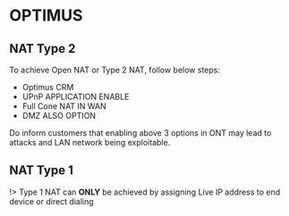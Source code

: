 # OPTIMUS

## NAT Type 2

To achieve Open NAT or Type 2 NAT, follow below steps:

- Optimus CRM
- UPnP APPLICATION ENABLE
- Full Cone NAT IN WAN
- DMZ ALSO OPTION

Do inform customers that enabling above 3 options in ONT may lead to attacks and LAN network being exploitable.

## NAT Type 1

!> Type 1 NAT can **ONLY** be achieved by assigning Live IP address to end device or direct dialing

